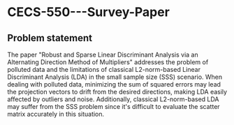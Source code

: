# CECS-550---Survey-Paper


## Problem statement 
The paper "Robust and Sparse Linear Discriminant Analysis via an Alternating Direction Method of Multipliers" addresses the problem of polluted data and the limitations of classical L2-norm-based Linear Discriminant Analysis (LDA) in the small sample size (SSS) scenario. When dealing with polluted data, minimizing the sum of squared errors may lead the projection vectors to drift from the desired directions, making LDA easily affected by outliers and noise. Additionally, classical L2-norm-based LDA may suffer from the SSS problem since it's difficult to evaluate the scatter matrix accurately in this situation.
